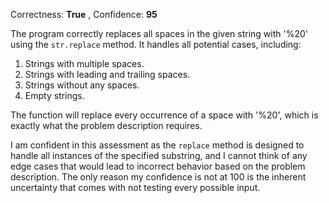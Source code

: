 Correctness: **True** , Confidence: **95**

The program correctly replaces all spaces in the given string with '%20' using the `str.replace` method. It handles all potential cases, including:

1. Strings with multiple spaces.
2. Strings with leading and trailing spaces.
3. Strings without any spaces.
4. Empty strings.

The function will replace every occurrence of a space with '%20', which is exactly what the problem description requires. 

I am confident in this assessment as the `replace` method is designed to handle all instances of the specified substring, and I cannot think of any edge cases that would lead to incorrect behavior based on the problem description. The only reason my confidence is not at 100 is the inherent uncertainty that comes with not testing every possible input.